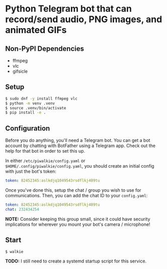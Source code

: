 # Python Telegram bot that can record/send audio, PNG images, and animated GIFs

## Non-PyPI Dependencies

* ffmpeg
* vlc
* gifsicle

## Setup

```bash
$ sudo dnf -y install ffmpeg vlc
$ python -m venv .venv
$ source .venv/bin/activate
$ pip install -e .
```

## Configuration

Before you do anything, you'll need a Telegram bot. You can get a bot account by chatting with BotFather using a Telegram app. Check out the help for that bot in order to set this up.

In either `/etc/piwalkie/config.yaml` or `$HOME/.config/piwalkie/config.yaml`, you should create an initial config with just the bot's token:

```yaml
token: 82452345:aslkdjq1049543rsdflkj409tu
```

Once you've done this, setup the chat / group you wish to use for communications. Then, you can add the chat ID to your `config.yaml`:

```yaml
token: 82452345:aslkdjq1049543rsdflkj409tu
chat: 232434254
```

**NOTE:** Consider keeping this group small, since it could have security implications for wherever you mount your bot's camera / microphone!

## Start

```bash
$ walkie
```

**TODO:** I still need to create a systemd startup script for this service.
